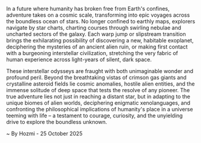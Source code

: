 
In a future where humanity has broken free from Earth's confines, adventure takes on a cosmic scale, transforming into epic voyages across the boundless ocean of stars. No longer confined to earthly maps, explorers navigate by star charts, charting courses through swirling nebulae and uncharted sectors of the galaxy. Each warp jump or slipstream transition brings the exhilarating possibility of discovering a new, habitable exoplanet, deciphering the mysteries of an ancient alien ruin, or making first contact with a burgeoning interstellar civilization, stretching the very fabric of human experience across light-years of silent, dark space.

These interstellar odysseys are fraught with both unimaginable wonder and profound peril. Beyond the breathtaking vistas of crimson gas giants and crystalline asteroid fields lie cosmic anomalies, hostile alien entities, and the immense solitude of deep space that tests the resolve of any pioneer. The true adventure lies not just in reaching a distant star, but in adapting to the unique biomes of alien worlds, deciphering enigmatic xenolanguages, and confronting the philosophical implications of humanity's place in a universe teeming with life – a testament to courage, curiosity, and the unyielding drive to explore the boundless unknown.

~ By Hozmi - 25 October 2025
